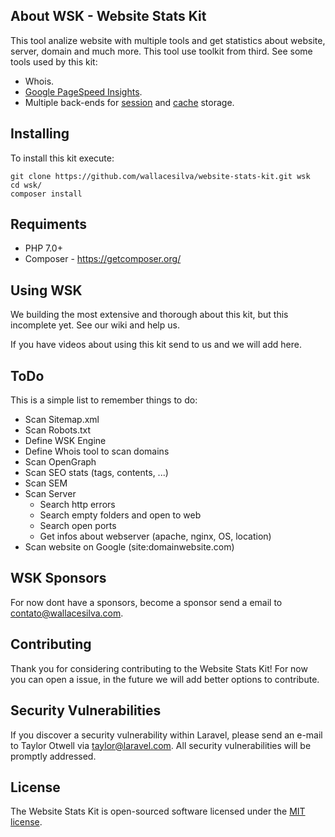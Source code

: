 ## About WSK - Website Stats Kit

This tool analize website with multiple tools and get statistics about website, server, domain and much more. This tool use toolkit from third. See some tools used by this kit:

- Whois.
- [Google PageSpeed Insights](https://developers.google.com/speed/pagespeed/insights/).
- Multiple back-ends for [session](https://laravel.com/docs/session) and [cache](https://laravel.com/docs/cache) storage.

## Installing

To install this kit execute:

```
git clone https://github.com/wallacesilva/website-stats-kit.git wsk
cd wsk/
composer install
```

## Requiments

- PHP 7.0+
- Composer - https://getcomposer.org/

## Using WSK

We building the most extensive and thorough about this kit, but this incomplete yet. See our wiki and help us.

If you have videos about using this kit send to us and we will add here.

## ToDo

This is a simple list to remember things to do:

- Scan Sitemap.xml
- Scan Robots.txt
- Define WSK Engine
- Define Whois tool to scan domains
- Scan OpenGraph
- Scan SEO stats (tags, contents, ...)
- Scan SEM
- Scan Server 
	- Search http errors
	- Search empty folders and open to web
	- Search open ports
	- Get infos about webserver (apache, nginx, OS, location)
- Scan website on Google (site:domainwebsite.com)

## WSK Sponsors

For now dont have a sponsors, become a sponsor send a email to [contato@wallacesilva.com](mailto:contato@wallacesilva.com).

## Contributing

Thank you for considering contributing to the Website Stats Kit! For now you can open a issue, in the future we will add better options to contribute.

## Security Vulnerabilities

If you discover a security vulnerability within Laravel, please send an e-mail to Taylor Otwell via [taylor@laravel.com](mailto:taylor@laravel.com). All security vulnerabilities will be promptly addressed.

## License

The Website Stats Kit is open-sourced software licensed under the [MIT license](https://opensource.org/licenses/MIT).
